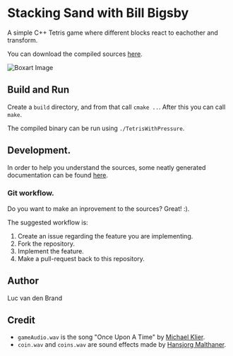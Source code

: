 # Stacking Sand with Bill Bigsby
A simple C++ Tetris game where different blocks react to eachother and transform.

You can download the compiled sources [here](https://github.com/LucvandenBrand/Stacking-Sand/releases).

![Boxart Image](https://github.com/lucvandenbrand/stacking-sand/raw/master/promo/boxart.png "Boxart is 90% the fun of making games.")

## Build and Run
Create a ``build`` directory, and from that call ``cmake ..``. After this you can call ``make``.

The compiled binary can be run using ``./TetrisWithPressure``.

## Development.
In order to help you understand the sources, some neatly generated documentation can be found [here](https://lucvandenbrand.github.io/Stacking-Sand/).

### Git workflow.
Do you want to make an inprovement to the sources? Great! :).

The suggested workflow is:
1. Create an issue regarding the feature you are implementing.
2. Fork the repository.
3. Implement the feature.
4. Make a pull-request back to this repository.

## Author
Luc van den Brand

## Credit
- ``gameAudio.wav`` is the song "Once Upon A Time" by [Michael Klier](http://www.m-klier.de/).
- ``coin.wav`` and ``coins.wav`` are sound effects made by [Hansjorg Malthaner](http://opengameart.org/users/varkalandar).
